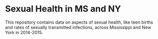 # Sexual Health in MS and NY
This repository contains data on aspects of sexual health, like teen births and rates of sexually transmitted infections, across Mississippi and New York in 2014-2015. 

